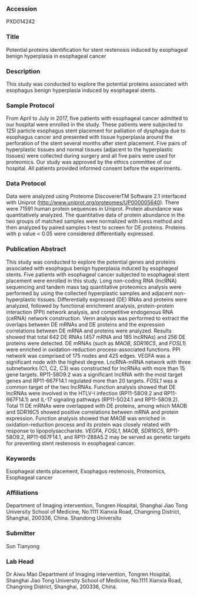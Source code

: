 ### Accession
PXD014242

### Title
Potential proteins identification for stent restenosis induced by esophageal benign hyperplasia in esophageal cancer

### Description
This study was conducted to explore the potential proteins associated with esophagus benign hyperplasia induced by esophageal stents.

### Sample Protocol
From April to July in 2017, five patients with esophageal cancer admitted to our hospital were enrolled in the study. These patients were subjected to 125I particle esophagus stent placement for palliation of dysphagia due to esophagus cancer and presented with tissue hyperplasia around the perforation of the stent several months after stent placement. Five pairs of hyperplastic tissues and normal tissues (adjacent to the hyperplastic tissues) were collected during surgery and all five pairs were used for proteomics. Our study was approved by the ethics committee of our hospital. All patients provided informed consent before the experiments.

### Data Protocol
Data were analyzed using Proteome DiscovererTM Software 2.1 interfaced with Uniprot (http://www.uniprot.org/proteomes/UP000005640). There were 71591 human protein sequences in Uniprot. Protein abundance was quantitatively analyzed. The quantitative data of protein abundance in the two groups of matched samples were normalized with loess method and then analyzed by paired samples t-test to screen for DE proteins. Proteins with p value < 0.05 were considered differentially expressed.

### Publication Abstract
This study was conducted to explore the potential genes and proteins associated with esophagus benign hyperplasia induced by esophageal stents. Five patients with esophageal cancer subjected to esophageal stent placement were enrolled in this study. Long non-coding RNA (lncRNA) sequencing and tandem mass tag quantitative proteomics analysis were performed by using the collected hyperplastic samples and adjacent non-hyperplastic tissues. Differentially expressed (DE) RNAs and proteins were analyzed, followed by functional enrichment analysis, protein-protein interaction (PPI) network analysis, and competitive endogenous RNA (ceRNA) network construction. Venn analysis was performed to extract the overlaps between DE mRNAs and DE proteins and the expression correlations between DE mRNA and proteins were analyzed. Results showed that total 642 DE RNAs (457 mRNA and 185 lncRNAs) and 256 DE proteins were detected. DE mRNAs (such as <i>MAOB</i>, <i>SDR16C5</i>, and <i>FOSL1</i>) were enriched in oxidation-reduction process-associated functions. PPI network was comprised of 175 nodes and 425 edges. VEGFA was a significant node with the highest degree. LncRNA-mRNA network with three subnetworks (C1, C2, C3) was constructed for lncRNAs with more than 15 gene targets. RP11-58O9.2 was a significant lncRNA with the most target genes and RP11-667F14.1 regulated more than 20 targets. <i>FOSL1</i> was a common target of the two lncRNAs. Function analysis showed that DE lncRNAs were involved in the HTLV-I infection (RP11-58O9.2 and RP11-667F14.1) and IL-17 signaling pathways (RP11-5O24.1 and RP11-58O9.2). Total 11 DE mRNAs were overlapped with DE proteins, among which MAOB and SDR16C5 showed positive correlations between mRNA and protein expression. Function analysis showed that <i>MAOB</i> was enriched in oxidation-reduction process and its protein was closely related with response to lipopolysaccharide. <i>VEGFA</i>, <i>FOSL1</i>, <i>MAOB</i>, <i>SDR16C5</i>, RP11-58O9.2, RP11-667F14.1, and RP11-288A5.2 may be served as genetic targets for preventing stent restenosis in esophageal cancer.

### Keywords
Esophageal stents placement, Esophagus restenosis, Proteomics, Esophageal cancer

### Affiliations
Department of Imaging intervention, Tongren Hospital, Shanghai Jiao Tong University School of Medicine, No.1111 Xianxia Road, Changning District, Shanghai, 200336, China.
Shandong Universitu

### Submitter
Sun Tianyong

### Lab Head
Dr Aiwu Mao
Department of Imaging intervention, Tongren Hospital, Shanghai Jiao Tong University School of Medicine, No.1111 Xianxia Road, Changning District, Shanghai, 200336, China.



